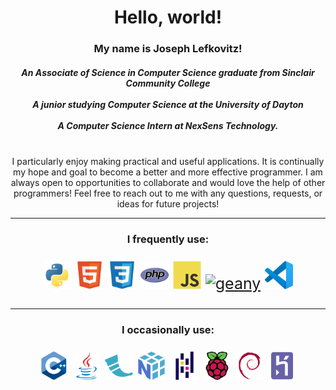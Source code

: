 <h1 align="center">Hello, world!</h1>

<h3 align="center">My name is Joseph Lefkovitz!<br></h5>
<h5 align="center">
  An Associate of Science in Computer Science graduate from Sinclair Community College
  <br><br>
  A junior studying Computer Science at the University of Dayton
  <br><br>
  A Computer Science Intern at NexSens Technology.
</h5>
<p align="center">
  <br>I particularly enjoy making practical and useful applications. It is continually my hope and goal to become a better and more effective programmer. I am always open to opportunities to collaborate and would love the help of other programmers! Feel free to reach out to me with any questions, requests, or ideas for future projects!
  <br>
</p>


<hr>
<h3 align="center">I frequently use:</h3>
<p align="center" style="font-size:25px;">
  <a href=https://www.python.org/ target="_blank"><img src=https://github.com/devicons/devicon/blob/master/icons/python/python-original.svg alt="python" title="Python" width="45" height="45"/></a>
  <a href=https://html5.org/ target="_blank"><img src=https://github.com/devicons/devicon/blob/master/icons/html5/html5-original.svg alt="html5" title="HTML5" width="45" height="45"/></a>
  <a href=https://css3.com/ target="_blank"><img src=https://github.com/devicons/devicon/blob/master/icons/css3/css3-original.svg alt="css3" title="CSS3" width="45" height="45"/></a>
  <a href=https://www.php.net// target="_blank"><img src=https://github.com/devicons/devicon/blob/master/icons/php/php-original.svg alt="PHP" title="PHP" width="45" height="45"/></a>
  <a href=https://javascript.com/ target="_blank"><img src=https://raw.githubusercontent.com/devicons/devicon/master/icons/javascript/javascript-original.svg alt="javascript" title="JavaScript" width="45" height="45"/></a>
  <a href=https://geany.org/ target="_blank"><img src=https://geany.org/static/img/geany.svg alt="geany" title="Geany" width="45" height="45"/></a>
  <a href=https://visualstudio.microsoft.com/ target="_blank"><img src=https://github.com/devicons/devicon/blob/master/icons/vscode/vscode-original.svg alt="vscode" title="Visual Studio Code" width="45" height="45"/></a>
</p>

<hr>
<h3 align="center">I occasionally use:</h3>
<p align="center" style="font-size:25px;">
  <a href=https://cplusplus.com/ target="_blank"><img src=https://github.com/devicons/devicon/blob/master/icons/cplusplus/cplusplus-original.svg alt="cplusplus" title="C++" width="45" height="45"/></a>
  <a href=https://java.org/ target="_blank"><img src=https://github.com/devicons/devicon/blob/master/icons/java/java-original.svg alt="java" title="Java" width="45" height="45"/></a>
  <a href=https://flask.palletsprojects.com/ target="_blank"><img src=https://raw.githubusercontent.com/pallets/flask/refs/heads/main/docs/_static/flask-icon.svg alt="flask" title="Flask Web Framework" width="45" height="45"/></a>
  <a href=https://numpy.org/ target="_blank"><img src=https://github.com/devicons/devicon/blob/master/icons/numpy/numpy-original.svg alt="numpy" title="Numpy" width="45" height="45"/></a>
  <a href=https://pandas.pydata.org/ target="_blank"><img src=https://github.com/devicons/devicon/blob/master/icons/pandas/pandas-original.svg alt="pandas" title="Pandas" width="45" height="45"/></a>
  <a href=https://www.raspberrypi.org/ target="_blank"><img src=https://github.com/devicons/devicon/blob/master/icons/raspberrypi/raspberrypi-original.svg alt="raspberry pi" title="Raspberry Pi" width="45" height="45"/></a>
  <a href=https://www.debian.org/ target="_blank"><img src=https://github.com/devicons/devicon/blob/master/icons/debian/debian-plain.svg alt="debian" title="Debian" width="45" height="45"/></a>
  <a href=https://www.heroku.com/ target="_blank"><img src=https://github.com/devicons/devicon/blob/master/icons/heroku/heroku-plain.svg alt=heroku title=Heroku width="45" height="45"/></a>
</p>

